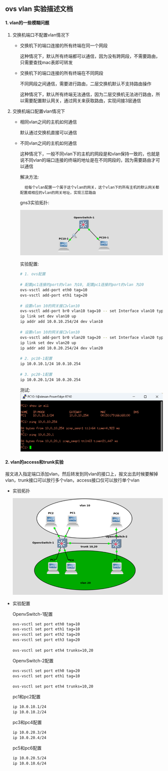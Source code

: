## ovs vlan 实验描述文档

#### 1. vlan的一些模糊问题

   1. 交换机端口不配置vlan情况下
        
        + 交换机下的端口连接的所有终端在同一个网段
            
            这种情况下，默认所有终端都可以通信，因为没有跨网段，不需要路由，只需要查找mac表即可转发
        + 交换机下的端口连接的所有终端在不同网段

            不同网段之间通信，需要进行路由，二层交换机默认不支持路由操作
            
            这种情况下，默认所有终端无法通信，因为二层交换机无法进行路由，所以需要配置默认网关，通过网关来获取路由，实现间接3层通信
   2. 交换机端口配置vlan情况下
    
        + 相同vlan之间的主机如何通信

            默认通过交换机直接可以通信
        + 不同vlan之间的主机如何通信

            这种情况下，一般不同vlan下的主机的网段是和vlan保持一致的，也就是说不同vlan的端口连接的终端的地址是在不同网段的，因为需要路由才可以通信

            解决方法:
                
                给每个vlan配置一个属于这个vlan的网关，这个vlan下的所有主机的默认网关都配置成相应的vlan的网关地址，实现三层路由

            gns3实验拓扑:

            ![vlanif](../../../image/ovs/vlanif.png)

            实验配置:

            ```bash
            # 1. ovs配置

            # 配置pc1连接的port的vlan 为10, 配置pc1连接的port的vlan 为20
            ovs-vsctl add-port eth0 tag=10
            ovs-vsctl add-port eth1 tag=20

            # 设置vlan 10的网关接口vlan10
            ovs-vsctl add-port br0 vlan10 tag=10 -- set Interface vlan10 type=internal
            ip link set dev vlan10 up
            ip addr add 10.0.10.254/24 dev vlan10

            # 设置vlan 10的网关接口vlan10
            ovs-vsctl add-port br0 vlan20 tag=20 -- set Interface vlan20 type=internal
            ip link set dev vlan20 up
            ip addr add 10.0.20.254/24 dev vlan20

            # 2. pc10-1配置
            ip 10.0.10.1/24 10.0.10.254

            # 3. pc20-1配置
            ip 10.0.20.1/24 10.0.20.254
            ```

            测试:
            ![vlanif](../../../image/ovs/vlanif_test.png)

#### 2. vlan的access和trunk实验

报文进入指定端口添加vlan，然后转发到同vlan的接口上，报文出去时候要解掉vlan，trunk接口可以放行多个vlan，access接口仅可以放行单个vlan

+ 实验拓扑

    ![access_trunk](../../../image/ovs/access_trunk.png)

+ 实验配置

    OpenvSwitch-1配置
    ```bash
    ovs-vsctl set port eth0 tag=10
    ovs-vsctl set port eth1 tag=10
    ovs-vsctl set port eth2 tag=20
    ovs-vsctl set port eth3 tag=20

    ovs-vsctl set port eth4 trunks=10,20
    ```
    OpenvSwitch-2配置
    ```bash
    ovs-vsctl set port eth0 tag=20
    ovs-vsctl set port eth1 tag=10

    ovs-vsctl set port eth4 trunks=10,20
    ```

    pc1和pc2配置
    ```bash
    ip 10.0.10.1/24
    ip 10.0.10.2/24
    ```

    pc3和pc4配置
    ```bash
    ip 10.0.20.3/24
    ip 10.0.20.4/24
    ```

    pc5和pc6配置
    ```bash
    ip 10.0.20.5/24
    ip 10.0.10.6/24    
    ```












